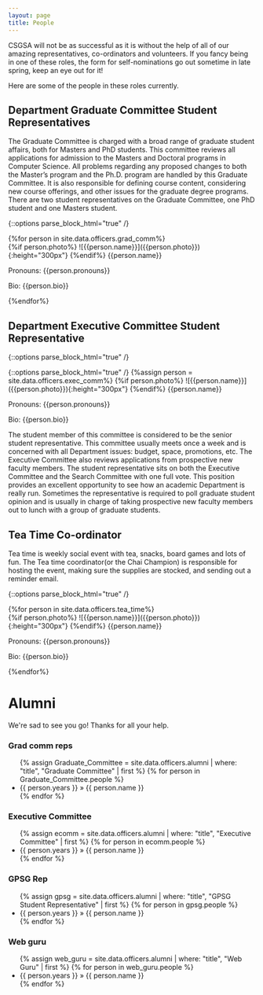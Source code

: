 ```yaml
---
layout: page
title: People
---
```



CSGSA will not be as successful as it is without the help of all of our amazing representatives, co-ordinators and volunteers. If you fancy being in one of these roles, the form for self-nominations go out sometime in late spring, keep an eye out for it! 


Here are some of the people in these roles currently.


## Department Graduate Committee Student Representatives

The Graduate Committee is charged with a broad range of graduate student affairs, both for Masters and PhD students. This committee reviews all applications for admission to the Masters and Doctoral programs in Computer Science. All problems regarding any proposed changes to both the Master’s program and the Ph.D. program are handled by this Graduate Committee. It is also responsible for defining course content, considering new course offerings, and other issues for the graduate degree programs. There are two student representatives on the Graduate Committee, one PhD student and one Masters student.


{::options parse_block_html="true" /}
<div class="container">
{%for person in site.data.officers.grad_comm%}
<div class="col-sm-6">
<div class="card">
{%if person.photo%}
![{{person.name}}]({{person.photo}}){:height="300px"}
{%endif%}
{{person.name}}

Pronouns: {{person.pronouns}}

Bio: {{person.bio}}
</div>
</div>
{%endfor%}
</div>


## Department Executive Committee Student Representative
{::options parse_block_html="true" /}
<div class="container">
<div class="row">
<div class="col-sm-4">
<div class="card">
{::options parse_block_html="true" /}
{%assign person = site.data.officers.exec_comm%}
{%if person.photo%}
![{{person.name}}]({{person.photo}}){:height="300px"}
{%endif%}
{{person.name}}

Pronouns: {{person.pronouns}}

Bio: {{person.bio}}
</div>
</div>

<div class="col-sm-8">
The student member of this committee is considered to be the senior student representative. This committee usually meets once a week and is concerned with all Department issues: budget, space, promotions, etc. The Executive Committee also reviews applications from prospective new faculty members. The student representative sits on both the Executive Committee and the Search Committee with one full vote. This position provides an excellent opportunity to see how an academic Department is really run. Sometimes the representative is required to poll graduate student opinion and is usually in charge of taking prospective new faculty members out to lunch with a group of graduate students.
</div>
</div>
</div>


<!--## Student Representative for the DEIA (Diversity, Equity, Inclusion, and Accessibility) Committee
{::options parse_block_html="true" /}
<div class="container">
{%for person in site.data.officers.deia%}
<div class="col-sm-6">
<div class="card">
{%if person.photo%}
![{{person.name}}]({{person.photo}}){:height="300px"}
{%endif%}
{{person.name}}

Pronouns: {{person.pronouns}}

Bio: {{person.bio}}
</div>
</div>
{%endfor%}
</div>
-->

## Tea Time Co-ordinator

Tea time is weekly social event with tea, snacks, board games and lots of fun. The Tea time coordinator(or the Chai Champion) is responsible for hosting the event, making sure the supplies are stocked, and sending out a reminder email. 



{::options parse_block_html="true" /}
<div class="container">
{%for person in site.data.officers.tea_time%}
<div class="col-sm-6">
<div class="card">
{%if person.photo%}
![{{person.name}}]({{person.photo}}){:height="300px"}
{%endif%}
{{person.name}}

Pronouns: {{person.pronouns}}

Bio: {{person.bio}}
</div>
</div>
{%endfor%}
</div>


<!--## Web Guru

{::options parse_block_html="true" /}
<div class="container">
<div class="row">
<div class="col-sm-4">
<div class="card">
{::options parse_block_html="true" /}
{%assign person = site.data.officers.webguru%}
{%if person.photo%}
![{{person.name}}]({{person.photo}}){:height="300px"}
{%endif%}
{{person.name}}
{%if person.pronouns%}
Pronouns: {{person.pronouns}}
{%endif%}
{%if person.bio%}
Bio: {{person.bio}}
{%endif%}
</div>
</div>

<div class="col-sm-8">
Web Guru is responsible for maintaining CSGSA website (this website :P). This involves creating new pages, existing content updation and working of the website. Additionally, Web Guru has to collaborate with members of CSGSA to ensure all the work done is updated on the website.
</div>
</div>
</div> -->




# Alumni

We're sad to see you go! Thanks for all your help.

<h3>Grad comm reps</h3>
<ul>
  {% assign Graduate_Committee = site.data.officers.alumni | where: "title", "Graduate Committee" | first %}
  {% for person in Graduate_Committee.people %}
    <li>{{ person.years }} &raquo; {{ person.name }}</li>
  {% endfor %}
</ul>

<h3>Executive Committee</h3>
<ul>
  {% assign ecomm = site.data.officers.alumni | where: "title", "Executive Committee" | first %}
  {% for person in ecomm.people %}
    <li>{{ person.years }} &raquo; {{ person.name }}</li>
  {% endfor %}
</ul>

<h3>GPSG Rep</h3>
<ul>
  {% assign gpsg = site.data.officers.alumni | where: "title", "GPSG Student Representative" | first %}
  {% for person in gpsg.people %}
    <li>{{ person.years }} &raquo; {{ person.name }}</li>
  {% endfor %}
</ul>

<h3>Web guru</h3>
<ul>
  {% assign web_guru = site.data.officers.alumni | where: "title", "Web Guru" | first %}
  {% for person in web_guru.people %}
    <li>{{ person.years }} &raquo; {{ person.name }}</li>
  {% endfor %}
</ul>
